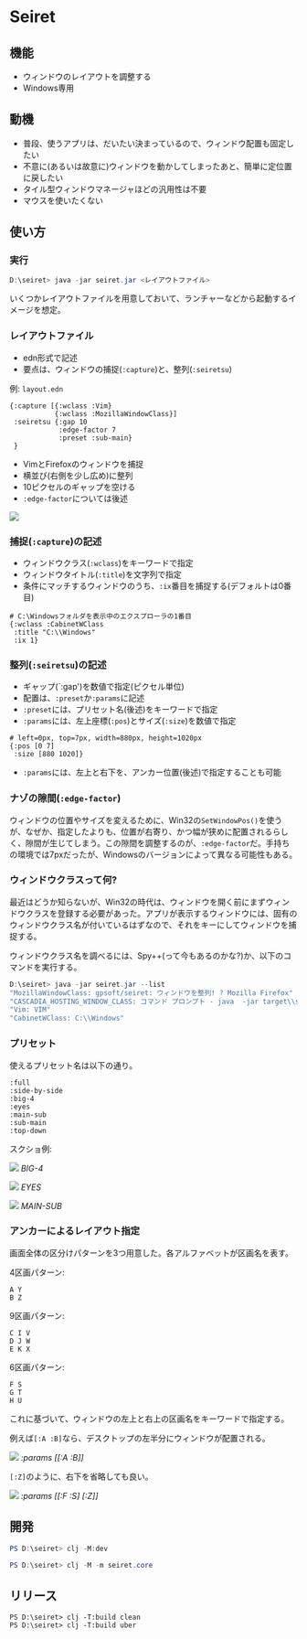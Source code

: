 # Seiret

## 機能

- ウィンドウのレイアウトを調整する
- Windows専用

## 動機

- 普段、使うアプリは、だいたい決まっているので、ウィンドウ配置も固定したい
- 不意に(あるいは故意に)ウィンドウを動かしてしまったあと、簡単に定位置に戻したい
- タイル型ウィンドウマネージャほどの汎用性は不要
- マウスを使いたくない

## 使い方

### 実行

```powershell
D:\seiret> java -jar seiret.jar <レイアウトファイル>
```

いくつかレイアウトファイルを用意しておいて、ランチャーなどから起動するイメージを想定。

### レイアウトファイル

- edn形式で記述
- 要点は、ウィンドウの捕捉(`:capture`)と、整列(`:seiretsu`)

例: `layout.edn`
```edn
{:capture [{:wclass :Vim}
           {:wclass :MozillaWindowClass}]
 :seiretsu {:gap 10
            :edge-factor 7
            :preset :sub-main}
 }
```

- VimとFirefoxのウィンドウを捕捉
- 横並び(右側を少し広め)に整列
- 10ピクセルのギャップを空ける
- `:edge-factor`については後述

![](docs/ss/ss.png)

### 捕捉(`:capture`)の記述

- ウィンドウクラス(`:wclass`)をキーワードで指定
- ウィンドウタイトル(`:title`)を文字列で指定
- 条件にマッチするウィンドウのうち、`:ix`番目を捕捉する(デフォルトは0番目)

```edn
# C:\Windowsフォルダを表示中のエクスプローラの1番目
{:wclass :CabinetWClass
 :title "C:\\Windows"
 :ix 1}
```

### 整列(`:seiretsu`)の記述

- ギャップ(`:gap')を数値で指定(ピクセル単位)
- 配置は、`:preset`か`:params`に記述
- `:preset`には、プリセット名(後述)をキーワードで指定
- `:params`には、左上座標(`:pos`)とサイズ(`:size`)を数値で指定

```edn
# left=0px, top=7px, width=880px, height=1020px
{:pos [0 7]
 :size [880 1020]}
```

- `:params`には、左上と右下を、アンカー位置(後述)で指定することも可能

### ナゾの隙間(`:edge-factor`)

ウィンドウの位置やサイズを変えるために、Win32の`SetWindowPos()`を使うが、なぜか、指定したよりも、位置が右寄り、かつ幅が狭めに配置されるらしく、隙間が生じてしまう。この隙間を調整するのが、`:edge-factor`だ。手持ちの環境では7pxだったが、Windowsのバージョンによって異なる可能性もある。

### ウィンドウクラスって何?

最近はどうか知らないが、Win32の時代は、ウィンドウを開く前にまずウィンドウクラスを登録する必要があった。アプリが表示するウィンドウには、固有のウィンドウクラス名が付いているはずなので、それをキーにしてウィンドウを捕捉する。

ウィンドウクラス名を調べるには、Spy++(って今もあるのかな?)か、以下のコマンドを実行する。

```powershell
D:\seiret> java -jar seiret.jar --list
"MozillaWindowClass: gpsoft/seiret: ウィンドウを整列! ? Mozilla Firefox"
"CASCADIA_HOSTING_WINDOW_CLASS: コマンド プロンプト - java  -jar target\\seiret.jar --list"
"Vim: VIM"
"CabinetWClass: C:\\Windows"
```

### プリセット

使えるプリセット名は以下の通り。

```
:full
:side-by-side
:big-4
:eyes
:main-sub
:sub-main
:top-down
```

スクショ例:

![](docs/ss/big4.png)
*BIG-4*

![](docs/ss/eyes.png)
*EYES*

![](docs/ss/main_sub.png)
*MAIN-SUB*


### アンカーによるレイアウト指定

画面全体の区分けパターンを3つ用意した。各アルファベットが区画名を表す。

4区画パターン:
```
A Y
B Z
```

9区画パターン:
```
C I V
D J W
E K X
```

6区画パターン:
```
F S
G T
H U
```

これに基づいて、ウィンドウの左上と右上の区画名をキーワードで指定する。

例えば`[:A :B]`なら、デスクトップの左半分にウィンドウが配置される。

![](docs/ss/ab.png)
*:params [[:A :B]]*

`[:Z]`のように、右下を省略しても良い。

![](docs/ss/zfs.png)
*:params [[:F :S] [:Z]]*


## 開発

```powershell
PS D:\seiret> clj -M:dev

PS D:\seiret> clj -M -m seiret.core
```

## リリース

```
PS D:\seiret> clj -T:build clean
PS D:\seiret> clj -T:build uber
```
